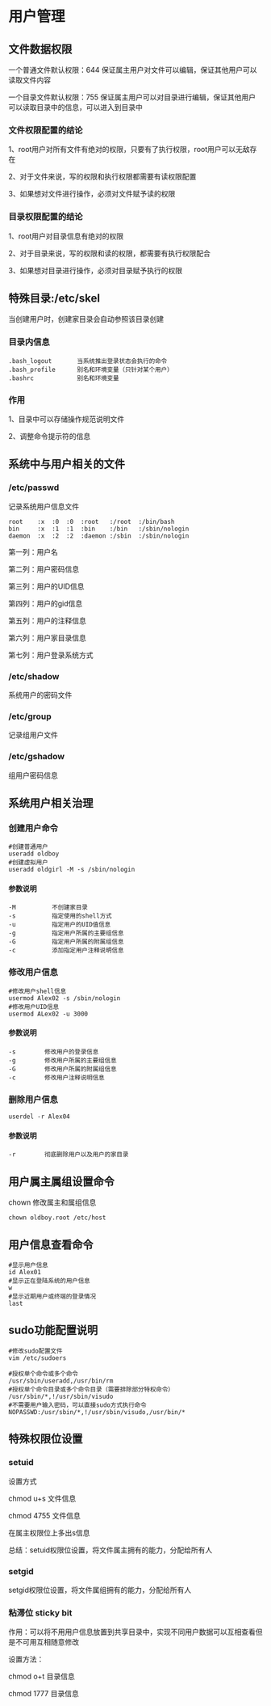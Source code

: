 # 用户管理

## 文件数据权限

一个普通文件默认权限：644
保证属主用户对文件可以编辑，保证其他用户可以读取文件内容

一个目录文件默认权限：755 保证属主用户可以对目录进行编辑，保证其他用户可以读取目录中的信息，可以进入到目录中

### 文件权限配置的结论

1、root用户对所有文件有绝对的权限，只要有了执行权限，root用户可以无敌存在

2、对于文件来说，写的权限和执行权限都需要有读权限配置

3、如果想对文件进行操作，必须对文件赋予读的权限

### 目录权限配置的结论

1、root用户对目录信息有绝对的权限

2、对于目录来说，写的权限和读的权限，都需要有执行权限配合

3、如果想对目录进行操作，必须对目录赋予执行的权限

## 特殊目录:/etc/skel

当创建用户时，创建家目录会自动参照该目录创建

### 目录内信息

~~~
.bash_logout       当系统推出登录状态会执行的命令
.bash_profile      别名和环境变量（只针对某个用户）
.bashrc            别名和环境变量
~~~

### 作用

1、目录中可以存储操作规范说明文件

2、调整命令提示符的信息

## 系统中与用户相关的文件

### /etc/passwd

记录系统用户信息文件

```
root    :x  :0  :0  :root   :/root  :/bin/bash
bin     :x  :1  :1  :bin    :/bin   :/sbin/nologin
daemon  :x  :2  :2  :daemon :/sbin  :/sbin/nologin
```

第一列：用户名 

第二列：用户密码信息

第三列：用户的UID信息

第四列：用户的gid信息

第五列：用户的注释信息

第六列：用户家目录信息

第七列：用户登录系统方式 

### /etc/shadow

系统用户的密码文件

### /etc/group

记录组用户文件

### /etc/gshadow

组用户密码信息

## 系统用户相关治理

### 创建用户命令

```shell
#创建普通用户
useradd oldboy
#创建虚拟用户
useradd oldgirl -M -s /sbin/nologin
```
#### 参数说明
```
-M          不创建家目录
-s          指定使用的shell方式
-u          指定用户的UID值信息
-g          指定用户所属的主要组信息
-G          指定用户所属的附属组信息
-c          添加指定用户注释说明信息
```

### 修改用户信息

```shell
#修改用户shell信息
usermod Alex02 -s /sbin/nologin
#修改用户UID信息
usermod ALex02 -u 3000
```
#### 参数说明
```
-s        修改用户的登录信息
-g        修改用户所属的主要组信息
-G        修改用户所属的附属组信息
-c        修改用户注释说明信息
```

### 删除用户信息

```shell
userdel -r Alex04
```
#### 参数说明
```
-r        彻底删除用户以及用户的家目录
```

## 用户属主属组设置命令

chown 修改属主和属组信息

```shell
chown oldboy.root /etc/host
```

## 用户信息查看命令

```shell
#显示用户信息
id Alex01
#显示正在登陆系统的用户信息
w
#显示近期用户或终端的登录情况
last
```

## sudo功能配置说明

```shell
#修改sudo配置文件
vim /etc/sudoers

#授权单个命令或多个命令
/usr/sbin/useradd,/usr/bin/rm
#授权单个命令目录或多个命令目录（需要排除部分特权命令）
/usr/sbin/*,!/usr/sbin/visudo
#不需要用户输入密码，可以直接sudo方式执行命令
NOPASSWD:/usr/sbin/*,!/usr/sbin/visudo,/usr/bin/*
```

## 特殊权限位设置

### setuid

设置方式

chmod u+s 文件信息

chmod 4755 文件信息

在属主权限位上多出s信息

总结：setuid权限位设置，将文件属主拥有的能力，分配给所有人

### setgid

setgid权限位设置，将文件属组拥有的能力，分配给所有人

### 粘滞位 sticky bit

作用：可以将不用用户信息放置到共享目录中，实现不同用户数据可以互相查看但是不可用互相随意修改

设置方法：

chmod o+t 目录信息

chmod 1777 目录信息











